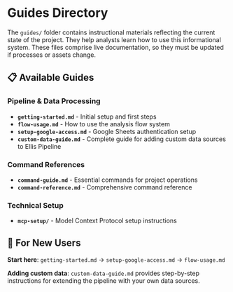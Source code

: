 # Guides Directory

The `guides/` folder contains instructional materials reflecting the current state of the project. They help analysts learn how to use this informational system. These files comprise live documentation, so they must be updated if processes or assets change.

## 📋 Available Guides

### Pipeline & Data Processing
- **`getting-started.md`** - Initial setup and first steps
- **`flow-usage.md`** - How to use the analysis flow system
- **`setup-google-access.md`** - Google Sheets authentication setup
- **`custom-data-guide.md`** - Complete guide for adding custom data sources to Ellis Pipeline

### Command References  
- **`command-guide.md`** - Essential commands for project operations
- **`command-reference.md`** - Comprehensive command reference

### Technical Setup
- **`mcp-setup/`** - Model Context Protocol setup instructions

## 🎯 For New Users

**Start here**: `getting-started.md` → `setup-google-access.md` → `flow-usage.md`

**Adding custom data**: `custom-data-guide.md` provides step-by-step instructions for extending the pipeline with your own data sources.